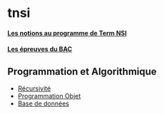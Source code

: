 # tnsi

#### [Les notions au programme de Term NSI](./NSI-entr%C3%A9es-pr%C3%A9pond%C3%A9rantes.pdf)
#### [Les épreuves du BAC](./D%C3%A9finition%20Epreuve%20Term.pdf)
## Programmation et Algorithmique
* [Récursivité](./01)
* [Programmation Objet](./02)
* [Base de données](03)
